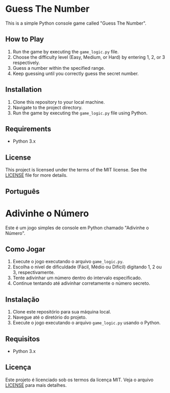 # Guess The Number

This is a simple Python console game called "Guess The Number".

## How to Play

1. Run the game by executing the `game_logic.py` file.
2. Choose the difficulty level (Easy, Medium, or Hard) by entering 1, 2, or 3 respectively.
3. Guess a number within the specified range.
4. Keep guessing until you correctly guess the secret number.

## Installation

1. Clone this repository to your local machine.
2. Navigate to the project directory.
3. Run the game by executing the `game_logic.py` file using Python.

## Requirements

- Python 3.x

## License

This project is licensed under the terms of the MIT license. See the [LICENSE](LICENSE) file for more details.



## Português ##


# Adivinhe o Número

Este é um jogo simples de console em Python chamado "Adivinhe o Número".

## Como Jogar

1. Execute o jogo executando o arquivo `game_logic.py`.
2. Escolha o nível de dificuldade (Fácil, Médio ou Difícil) digitando 1, 2 ou 3, respectivamente.
3. Tente adivinhar um número dentro do intervalo especificado.
4. Continue tentando até adivinhar corretamente o número secreto.

## Instalação

1. Clone este repositório para sua máquina local.
2. Navegue até o diretório do projeto.
3. Execute o jogo executando o arquivo `game_logic.py` usando o Python.

## Requisitos

- Python 3.x

## Licença

Este projeto é licenciado sob os termos da licença MIT. Veja o arquivo [LICENSE](LICENSE) para mais detalhes.
